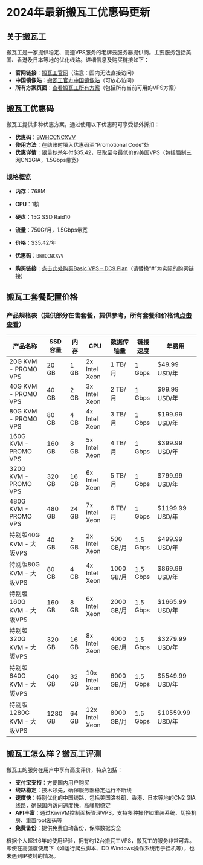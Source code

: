 # 2024年最新搬瓦工优惠码更新

## 关于搬瓦工

搬瓦工是一家提供稳定、高速VPS服务的老牌云服务器提供商。主要服务包括美国、香港及日本等地的优化线路。详细信息及购买链接如下：

- **官网链接**：[搬瓦工官网](https://bandwagonhost.com/aff.php?aff=74585)（注意：国内无法直接访问）
- **中国镜像站**：[搬瓦工官方中国镜像站](https://bwh81.net/aff.php?aff=74585)（可放心访问）
- **所有方案页面**：[查看搬瓦工所有方案](https://bwh81.net/aff.php?aff=74585&gid=1)（包括所有当前可用的VPS方案）


## 搬瓦工优惠码

搬瓦工提供多种优惠方案，通过使用以下优惠码可享受额外折扣：

- **优惠码**：[BWHCCNCXVV](https://bwh81.net/aff.php?aff=74585&gid=1)
- **使用方法**：在结账时填入优惠码至“Promotional Code”处
- **优惠详情**：限量秒杀年付$35.42，获取至今最低价的美国VPS（包括强制三网CN2GIA，1.5Gbps带宽）

### 规格概览

- **内存**：768M
- **CPU**：1核
- **硬盘**：15G SSD Raid10
- **流量**：750G/月，1.5Gbps带宽
- **价格**：$35.42/年
- **优惠码**：`BWHCCNCXVV`

- **购买链接**：[点击此处购买Basic VPS – DC9 Plan](https://bwh81.net/aff.php?aff=74585&pid=145)（请替换“#”为实际的购买链接）


## 搬瓦工套餐配置价格

### 产品规格表（提供部分在售套餐，提供参考，所有套餐和价格请[点击查看](https://bwh81.net/aff.php?aff=74585&gid=1)）

| 产品名称                  | SSD 容量 | 内存 | CPU                | 数据传输量    | 链接速度   | 年费用           |
|------------------------|--------|----|------------------|------------|---------|-----------------|
| 20G KVM - PROMO VPS    | 20 GB  | 1 GB  | 2x Intel Xeon    | 1 TB/月      | 1 Gbps  | $49.99 USD/年    |
| 40G KVM - PROMO VPS    | 40 GB  | 2 GB  | 3x Intel Xeon    | 2 TB/月      | 1 Gbps  | $99.99 USD/年    |
| 80G KVM - PROMO VPS    | 80 GB  | 4 GB  | 4x Intel Xeon    | 3 TB/月      | 1 Gbps  | $199.99 USD/年   |
| 160G KVM - PROMO VPS   | 160 GB | 8 GB  | 5x Intel Xeon    | 4 TB/月      | 1 Gbps  | $399.99 USD/年   |
| 320G KVM - PROMO VPS   | 320 GB | 16 GB | 6x Intel Xeon    | 5 TB/月      | 1 Gbps  | $799.99 USD/年   |
| 480G KVM - PROMO VPS   | 480 GB | 24 GB | 7x Intel Xeon    | 6 TB/月      | 1 Gbps  | $1199.99 USD/年  |
| 特别版40G KVM - 大阪VPS | 40 GB  | 2 GB  | 2x Intel Xeon    | 500 GB/月    | 1.5 Gbps | $499.99 USD/年   |
| 特别版80G KVM - 大阪VPS | 80 GB  | 4 GB  | 4x Intel Xeon    | 1000 GB/月   | 1.5 Gbps | $869.99 USD/年   |
| 特别版160G KVM - 大阪VPS | 160 GB | 8 GB  | 6x Intel Xeon    | 2000 GB/月   | 1.5 Gbps | $1665.99 USD/年  |
| 特别版320G KVM - 大阪VPS | 320 GB | 16 GB | 8x Intel Xeon    | 4000 GB/月   | 1.5 Gbps | $3279.99 USD/年  |
| 特别版640G KVM - 大阪VPS | 640 GB | 32 GB | 10x Intel Xeon   | 6000 GB/月   | 1.5 Gbps | $5549.99 USD/年  |
| 特别版1280G KVM - 大阪VPS | 1280 GB | 64 GB | 12x Intel Xeon   | 8000 GB/月   | 1.5 Gbps | $10559.99 USD/年 |


## 搬瓦工怎么样？搬瓦工评测

搬瓦工的服务在用户中享有高度评价，特点包括：

- **支付宝支持**：方便国内用户购买
- **线路稳定**：技术领先，确保服务器稳定运行不断线
- **速度快**：特别优化的中国线路，包括美国洛杉矶、香港、日本等地的CN2 GIA线路，确保国内访问速度快，高峰期稳定
- **API丰富**：通过KiwiVM控制面板管理VPS，支持多种操作如重装系统、切换机房、重置root密码等
- **免费备份**：提供免费自动备份，保障数据安全

根据个人超过6年的使用经验，拥有约12台搬瓦工VPS，搬瓦工的服务非常可靠。即使在高强度使用下（如运行爬虫脚本、DD Windows操作系统用于挂机等），也未遇到IP被封的情况。

